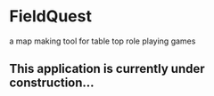# FieldQuest
a map making tool for table top role playing games

## This application is currently under construction...
